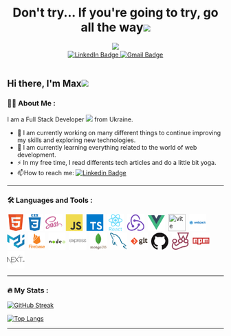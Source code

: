 <div id="header" align="center">
  <h1>
    Don't try... If you're going to try, go all the way<img src="https://media.giphy.com/media/rvrYy8Sdg1itUiniMi/giphy.gif" width="40px"/>
  </h1>
  <img src="https://media.giphy.com/media/v1.Y2lkPTc5MGI3NjExNGM2NmE4N2Q2NjVlYTdmNTA5ZDRiNmZhZjY3ZTIzMGYyOGY1NmJiMiZjdD1n/Dh5q0sShxgp13DwrvG/giphy.gif" width="400"/>
  <div id="badges">
    <a href="your-linkedin-URL">
      <img src="https://img.shields.io/badge/LinkedIn-blue?style=for-the-badge&logo=linkedin&logoColor=white" alt="LinkedIn Badge"/>
    </a>
    <a href = "mailto: maxrogivsky@gmail.com">
      <img src="https://img.shields.io/badge/email-red?logo=gmail&logoColor=white&style=for-the-badge" alt="Gmail Badge"/>
    </a>
  </div>
  <img src="https://komarev.com/ghpvc/?username=maxrohivskyi&style=flat-square&color=blue" alt=""/>
</div>

<h2>
    Hi there, I'm Max<img src="https://media.giphy.com/media/v1.Y2lkPTc5MGI3NjExN2JhNWZiMjVkOWE3YTYwMmU2MmE1MGY5M2Q3NDUyZmIzMGI3NjQyYSZjdD1z/26Fxy3Iz1ari8oytO/giphy.gif" width="40px"/>
  </h2>
  
### :woman_technologist: About Me :
I am a Full Stack Developer <img src="https://media.giphy.com/media/WUlplcMpOCEmTGBtBW/giphy.gif" width="30"> from Ukraine.
- :telescope: I am currently working on many different things to continue improving my skills and exploring new technologies.
- :seedling: I am currently learning everything related to the world of web development.
- :zap: In my free time, I read differents tech articles and do a little bit yoga.
- :mailbox:How to reach me: [![Linkedin Badge](https://img.shields.io/badge/-maxrohivskyi-blue?style=flat&logo=Linkedin&logoColor=white)](linkedin.com/in/max-rohivskyi)

---

### :hammer_and_wrench: Languages and Tools :
<div>
  <img src="https://github.com/devicons/devicon/blob/master/icons/html5/html5-original.svg" title="HTML5" alt="HTML" width="40" height="40"/>
  <img src="https://github.com/devicons/devicon/blob/master/icons/css3/css3-plain-wordmark.svg"  title="CSS3" alt="CSS" width="40" height="40"/>
  <img src="https://github.com/devicons/devicon/blob/master/icons/sass/sass-original.svg" title="SASS" **alt="SASS" width="40" height="40"/>&nbsp;
  <img src="https://github.com/devicons/devicon/blob/master/icons/javascript/javascript-original.svg" title="JavaScript" alt="JavaScript" width="40" height="40"/>&nbsp;
  <img src="https://github.com/devicons/devicon/blob/master/icons/typescript/typescript-original.svg" title="TypeScript" **alt="TypeScript" width="40" height="40"/>&nbsp;
  <img src="https://github.com/devicons/devicon/blob/master/icons/react/react-original-wordmark.svg" title="React" alt="React" width="40" height="40"/>&nbsp;
  <img src="https://github.com/devicons/devicon/blob/master/icons/redux/redux-original.svg" title="Redux" alt="Redux " width="40" height="40"/>&nbsp;
  <img src="https://github.com/devicons/devicon/blob/master/icons/vuejs/vuejs-original.svg" title="vuejs" alt="vuejs " width="40" height="40"/>&nbsp;
  <img src="https://user-images.githubusercontent.com/99553180/229204210-a149b3ad-bf08-4aee-ae0e-eb4bbb58926c.svg" title="vite" **alt="vite" width="40" height="40"/>&nbsp;
  <img src="https://github.com/devicons/devicon/blob/master/icons/webpack/webpack-original-wordmark.svg" title="webpack" **alt="webpack" width="40" height="40"/>&nbsp;
  <img src="https://github.com/devicons/devicon/blob/master/icons/materialui/materialui-original.svg" title="Material UI" alt="Material UI" width="40" height="40"/>&nbsp;
  <img src="https://github.com/devicons/devicon/blob/master/icons/firebase/firebase-plain-wordmark.svg" title="Firebase" alt="Firebase" width="40" height="40"/>&nbsp;
  <img src="https://github.com/devicons/devicon/blob/master/icons/nodejs/nodejs-original-wordmark.svg" title="NodeJS" alt="NodeJS" width="40" height="40"/>&nbsp;
  <img src="https://github.com/devicons/devicon/blob/master/icons/express/express-original-wordmark.svg" title="express" **alt="express" width="40" height="40"/>&nbsp;
  <img src="https://github.com/devicons/devicon/blob/master/icons/mongodb/mongodb-original-wordmark.svg" title="mongodb" **alt="mongodb" width="40" height="40"/>&nbsp;
  <img src="https://github.com/devicons/devicon/blob/master/icons/mysql/mysql-original.svg" title="mysql" **alt="mysql" width="40" height="40"/>&nbsp;
  <img src="https://github.com/devicons/devicon/blob/master/icons/git/git-original-wordmark.svg" title="Git" **alt="Git" width="40" height="40"/>&nbsp;
  <img src="https://raw.githubusercontent.com/github/explore/78df643247d429f6cc873026c0622819ad797942/topics/github/github.png" title="Github" **alt="Github" width="40" height="40"/>&nbsp;
  <img src="https://github.com/devicons/devicon/blob/master/icons/jest/jest-plain.svg" title="jest" **alt="jest" width="40" height="40"/>&nbsp;
  <img src="https://github.com/devicons/devicon/blob/master/icons/npm/npm-original-wordmark.svg" title="npm" **alt="npm" width="40" height="40"/>&nbsp;
  <img src="https://github.com/devicons/devicon/blob/master/icons/nextjs/nextjs-original-wordmark.svg" title="nextjs" **alt="nextjs" width="40" height="40"/>&nbsp;
</div>

---

### :fire: My Stats :
[![GitHub Streak](https://streak-stats.demolab.com?user=maxrohivskyi&theme=gruvbox-light&border_radius=10)](https://git.io/streak-stats)

[![Top Langs](https://github-readme-stats.vercel.app/api/top-langs/?username=maxrohivskyi&layout=compact&theme=gruvbox_light&border_radius=10)](https://github.com/anuraghazra/github-readme-stats)

---
